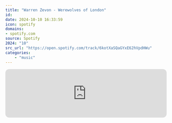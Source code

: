 ```yaml
---
title: "Warren Zevon - Werewolves of London"
id: 
date: 2024-10-10 16:33:59
icon: spotify
domains:
- spotify.com
source: Spotify
2024: "10"
src_url: "https://open.spotify.com/track/6kotXaSQaGYxE62hVpdHWu"
categories:
    - "music"
---
```

<iframe style="border-radius: 12px" width="100%" height="152" title="Spotify Embed: Werewolves of London" frameborder="0" allowfullscreen allow="autoplay; clipboard-write; encrypted-media; fullscreen; picture-in-picture" loading="lazy" src="https://open.spotify.com/embed/track/6kotXaSQaGYxE62hVpdHWu?utm_source=oembed"></iframe>
